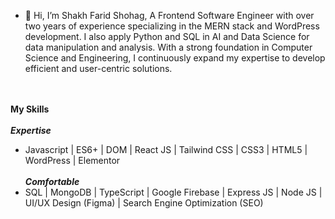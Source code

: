 - 👋 Hi, I’m Shakh Farid Shohag, 
A Frontend Software Engineer with over two years of experience specializing in the MERN stack and WordPress development. I also apply Python and SQL in AI and Data Science for data manipulation and analysis. With a strong foundation in Computer Science and Engineering, I continuously expand my expertise to develop efficient and user-centric solutions.<br /><br /><br />

**My Skills** <br /><br />
  ***Expertise***
  - Javascript | ES6+ | DOM | React JS | Tailwind CSS | CSS3 | HTML5 | WordPress | Elementor <br /><br />
  ***Comfortable***
  - SQL | MongoDB | TypeScript | Google Firebase | Express JS | Node JS | UI/UX Design (Figma) | Search Engine Optimization (SEO)
